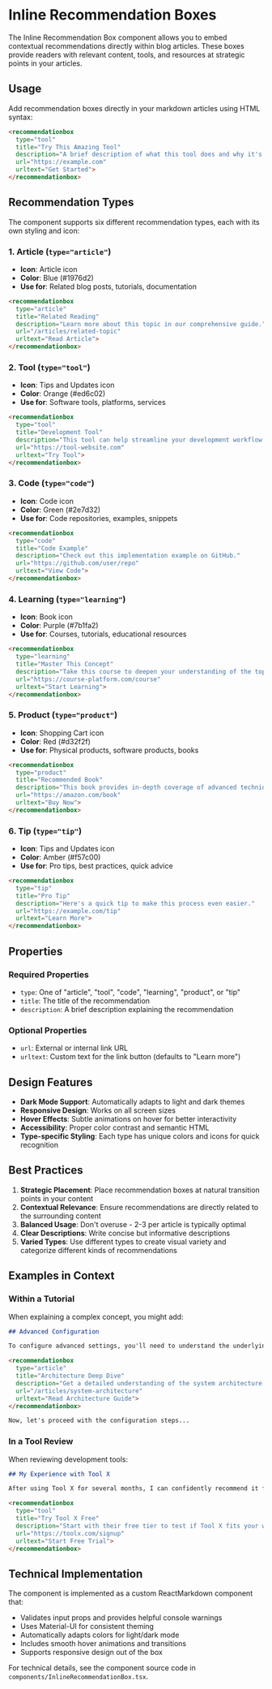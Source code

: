 # Inline Recommendation Boxes

The Inline Recommendation Box component allows you to embed contextual recommendations directly within blog articles. These boxes provide readers with relevant content, tools, and resources at strategic points in your articles.

## Usage

Add recommendation boxes directly in your markdown articles using HTML syntax:

```markdown
<recommendationbox
  type="tool"
  title="Try This Amazing Tool"
  description="A brief description of what this tool does and why it's useful in this context."
  url="https://example.com"
  urltext="Get Started">
</recommendationbox>
```

## Recommendation Types

The component supports six different recommendation types, each with its own styling and icon:

### 1. Article (`type="article"`)

- **Icon**: Article icon
- **Color**: Blue (#1976d2)
- **Use for**: Related blog posts, tutorials, documentation

```markdown
<recommendationbox
  type="article"
  title="Related Reading"
  description="Learn more about this topic in our comprehensive guide."
  url="/articles/related-topic"
  urltext="Read Article">
</recommendationbox>
```

### 2. Tool (`type="tool"`)

- **Icon**: Tips and Updates icon
- **Color**: Orange (#ed6c02)
- **Use for**: Software tools, platforms, services

```markdown
<recommendationbox
  type="tool"
  title="Development Tool"
  description="This tool can help streamline your development workflow."
  url="https://tool-website.com"
  urltext="Try Tool">
</recommendationbox>
```

### 3. Code (`type="code"`)

- **Icon**: Code icon
- **Color**: Green (#2e7d32)
- **Use for**: Code repositories, examples, snippets

```markdown
<recommendationbox
  type="code"
  title="Code Example"
  description="Check out this implementation example on GitHub."
  url="https://github.com/user/repo"
  urltext="View Code">
</recommendationbox>
```

### 4. Learning (`type="learning"`)

- **Icon**: Book icon
- **Color**: Purple (#7b1fa2)
- **Use for**: Courses, tutorials, educational resources

```markdown
<recommendationbox
  type="learning"
  title="Master This Concept"
  description="Take this course to deepen your understanding of the topic."
  url="https://course-platform.com/course"
  urltext="Start Learning">
</recommendationbox>
```

### 5. Product (`type="product"`)

- **Icon**: Shopping Cart icon
- **Color**: Red (#d32f2f)
- **Use for**: Physical products, software products, books

```markdown
<recommendationbox
  type="product"
  title="Recommended Book"
  description="This book provides in-depth coverage of advanced techniques."
  url="https://amazon.com/book"
  urltext="Buy Now">
</recommendationbox>
```

### 6. Tip (`type="tip"`)

- **Icon**: Tips and Updates icon
- **Color**: Amber (#f57c00)
- **Use for**: Pro tips, best practices, quick advice

```markdown
<recommendationbox
  type="tip"
  title="Pro Tip"
  description="Here's a quick tip to make this process even easier."
  url="https://example.com/tip"
  urltext="Learn More">
</recommendationbox>
```

## Properties

### Required Properties

- `type`: One of "article", "tool", "code", "learning", "product", or "tip"
- `title`: The title of the recommendation
- `description`: A brief description explaining the recommendation

### Optional Properties

- `url`: External or internal link URL
- `urltext`: Custom text for the link button (defaults to "Learn more")

## Design Features

- **Dark Mode Support**: Automatically adapts to light and dark themes
- **Responsive Design**: Works on all screen sizes
- **Hover Effects**: Subtle animations on hover for better interactivity
- **Accessibility**: Proper color contrast and semantic HTML
- **Type-specific Styling**: Each type has unique colors and icons for quick recognition

## Best Practices

1. **Strategic Placement**: Place recommendation boxes at natural transition points in your content
2. **Contextual Relevance**: Ensure recommendations are directly related to the surrounding content
3. **Balanced Usage**: Don't overuse - 2-3 per article is typically optimal
4. **Clear Descriptions**: Write concise but informative descriptions
5. **Varied Types**: Use different types to create visual variety and categorize different kinds of recommendations

## Examples in Context

### Within a Tutorial

When explaining a complex concept, you might add:

```markdown
## Advanced Configuration

To configure advanced settings, you'll need to understand the underlying architecture.

<recommendationbox
  type="article"
  title="Architecture Deep Dive"
  description="Get a detailed understanding of the system architecture before proceeding with advanced configuration."
  url="/articles/system-architecture"
  urltext="Read Architecture Guide">
</recommendationbox>

Now, let's proceed with the configuration steps...
```

### In a Tool Review

When reviewing development tools:

```markdown
## My Experience with Tool X

After using Tool X for several months, I can confidently recommend it for...

<recommendationbox
  type="tool"
  title="Try Tool X Free"
  description="Start with their free tier to test if Tool X fits your workflow before committing to a paid plan."
  url="https://toolx.com/signup"
  urltext="Start Free Trial">
</recommendationbox>
```

## Technical Implementation

The component is implemented as a custom ReactMarkdown component that:

- Validates input props and provides helpful console warnings
- Uses Material-UI for consistent theming
- Automatically adapts colors for light/dark mode
- Includes smooth hover animations and transitions
- Supports responsive design out of the box

For technical details, see the component source code in `components/InlineRecommendationBox.tsx`.
